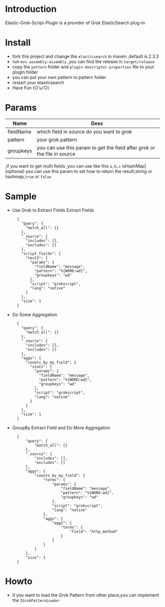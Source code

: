 # Introduction

Elastic-Grok-Script-Plugin is a provider of Grok ElasticSearch plug-in

# Install

* fork this project and change the `elasticsearch` in maven ,default is 2.3.3
* run `mvn assembly:assembly` ,you can find the release in `target/release`
* copy the `pattern` folder and `plugin-descriptor.properties` file to your plugin folder
* you can put your own pattern to pattern folder
* restart your elasticsearch
* Have Fun (○’ω’○)

# Params

Name|Desc
----|----
fieldName|which field in source do you want to grok
pattern| your grok pattern
groupkeys|you can use this param to get the field after grok or the file in source
,if you want to get multi fields ,you can use like this `a,b,c`
isHashMap|(optional) you can use this param to set how to return the result,string or hashmap,`true` or `false`

# Sample

* Use Grok to Extract Fields Extract Fields

        {
          "query": {
            "match_all": {}
          },
          "_source": {
            "includes": [],
            "excludes": []
          },
          "script_fields": {
            "test2": {
              "params": {
                "fieldName": "message",
                "pattern": "%{WORD:wd}",
                "groupkeys": "wd"
              },
              "script": "grokscript",
              "lang": "native"
            }
          },
          "size": 1
        }

* Do Some Aggregation

        {
          "query": {
            "match_all": {}
          },
          "_source": {
            "includes": [],
            "excludes": []
          },
          "aggs": {
            "counts_by_my_field": {
              "stats": {
                "params": {
                  "fieldName": "message",
                  "pattern": "%{WORD:wd}",
                  "groupkeys": "wd"
                },
                "script": "grokscript",
                "lang": "native"
              }
            }
          },
          "size": 1
        }

* GroupBy Extract Field and Do More Aggregation

        {
            "query": {
                "match_all": {}
            },
            "_source": {
                "includes": [],
                "excludes": []
            },
            "aggs": {
                "counts_by_my_field": {
                    "terms": {
                        "params": {
                            "fieldName": "message",
                            "pattern": "%{WORD:wd}",
                            "groupkeys": "wd"
                        },
                        "script": "grokscript",
                        "lang": "native"
                    },
                    "aggs": {
                        "agg1": {
                            "terms": {
                                "field": "http_method"
                            }
                        }
                    }
                }
            },
            "size": 1
        }

# Howto

* if you want to load the Grok Pattern from other place,you can implement the `IGrokPatternLoader`

